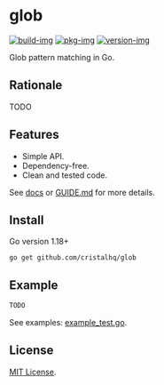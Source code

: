 # glob

[![build-img]][build-url]
[![pkg-img]][pkg-url]
[![version-img]][version-url]

Glob pattern matching in Go.

## Rationale

TODO

## Features

* Simple API.
* Dependency-free.
* Clean and tested code.

See [docs][pkg-url] or [GUIDE.md](GUIDE.md) for more details.

## Install

Go version 1.18+

```
go get github.com/cristalhq/glob
```

## Example

```go
TODO
```

See examples: [example_test.go](example_test.go).

## License

[MIT License](LICENSE).

[build-img]: https://github.com/cristalhq/glob/workflows/build/badge.svg
[build-url]: https://github.com/cristalhq/glob/actions
[pkg-img]: https://pkg.go.dev/badge/cristalhq/glob
[pkg-url]: https://pkg.go.dev/github.com/cristalhq/glob
[version-img]: https://img.shields.io/github/v/release/cristalhq/glob
[version-url]: https://github.com/cristalhq/glob/releases
